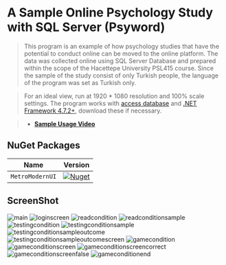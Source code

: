 # A Sample Online Psychology Study with SQL Server (Psyword)

> This program is an example of how psychology studies that have the potential to conduct online can be moved to the online platform. The data was collected online using SQL Server Database and prepared within the scope of the Hacettepe University PSL415 course. Since the sample of the study consist of only Turkish people, the language of the program was set as Turkish only.

> For an ideal view, run at 1920 * 1080 resolution and 100% scale settings. The program works with [access database](https://www.microsoft.com/en-us/download/details.aspx?id=13255) and [.NET Framework 4.7.2+](https://dotnet.microsoft.com/en-us/download/dotnet-framework/net472), download these if necessary.

> - [**Sample Usage Video**](https://drive.google.com/file/d/1qPsb9fWGPSHLlWnPPiC00syRfoyAWWZT/view?usp=sharing)


## **NuGet Packages**

| Name | Version |
| ---- | ------- |
| `MetroModernUI`| [![Nuget](https://img.shields.io/nuget/v/MetroModernUI.svg)](https://www.nuget.org/packages/MetroModernUI/) |

## ScreenShot

![main](/Access%20Version/screenshot/main.png)
![loginscreen](/Access%20Version/screenshot/loginscreen.png)
![readcondition](/Access%20Version/screenshot/readcondition.png)
![readconditionsample](/Access%20Version/screenshot/readconditionsample.png)
![testingcondition](/Access%20Version/screenshot/testingcondition.png)
![testingconditionsample](/Access%20Version/screenshot/testingconditionsample.png)
![testingconditionsampleoutcome](/Access%20Version/screenshot/testingconditionsampleoutcome.png)
![testingconditionsampleoutcomescreen](/Access%20Version/screenshot/testingconditionsampleoutcomescreen.png)
![gamecondition](/Access%20Version/screenshot/gamecondition.png)
![gameconditionscreen](/Access%20Version/screenshot/gameconditionscreen.png)
![gameconditionscreencorrect](/Access%20Version/screenshot/gameconditionscreencorrect.png)
![gameconditionscreenfalse](/Access%20Version/screenshot/gameconditionscreenfalse.png)
![gameconditionend](/Access%20Version/screenshot/gameconditionend.png)
